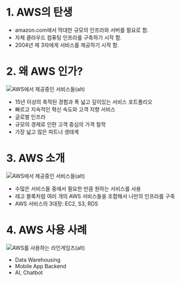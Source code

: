 # 1. AWS의 탄생
  - amazon.com에서 막대한 규모의 인프라와 서버를 필요로 함.
  - 자체 클라우드 컴퓨팅 인프라를 구축하기 시작 함.
  - 2004년 제 3자에게 서비스를 제공하기 시작 함.

# 2. 왜 AWS 인가?
![AWS에서 제공중인 서비스들(alt)](https://cdn.frontoverflow.com/document/first-met-aws/images/chapter_02/aws_regions.jpeg "")
  - 15년 이상의 축적된 경험과 폭 넓고 깊이있는 서비스 포트폴리오
  - 빠르고 지속적인 혁신 속도와 고객 지향 서비스
  - 글로벌 인프라
  - 규모의 경제로 인한 고객 중심의 가격 철학
  - 가장 넓고 많은 파트너 생태계

# 3. AWS 소개
![AWS에서 제공중인 서비스들(alt)](https://cdn.frontoverflow.com/document/first-met-aws/images/chapter_02/aws_services.jpeg "")
  - 수많은 서비스들 중에서 필요한 만큼 원하는 서비스를 사용
  - 레고 블록처럼 여러 개의 AWS 서비스들을 조합해서 나만의 인프라를 구축
  - AWS 서비스의 3대장: EC2, S3, RDS

# 4. AWS 사용 사례
![AWS를 사용하는 라인게임즈(alt)](https://cdn.frontoverflow.com/document/first-met-aws/images/chapter_02/use_case_linegames.jpeg "AWS를 사용하는 라인게임즈")
  - Data Warehousing
  - Mobile App Backend
  - AI, Chatbot
